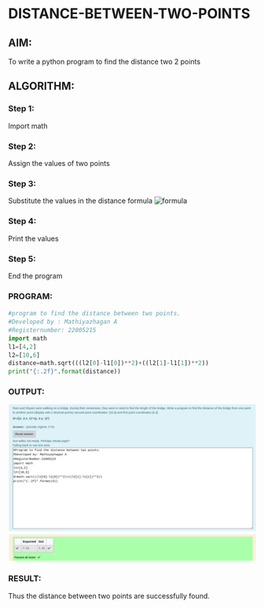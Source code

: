 # DISTANCE-BETWEEN-TWO-POINTS

## AIM:

To write a python program to find the distance two 2 points

## ALGORITHM:

### Step 1: 

Import math

### Step 2: 

Assign the values of two points

### Step 3: 

Substitute the values in the distance formula  ![formula](/formula.jpg)

### Step 4: 

Print the values

### Step 5: 

End the program

### PROGRAM:

```python
#program to find the distance between two points.
#Developed by : Mathiyazhagan A
#Registernumber: 22005215
import math
l1=[4,2]
l2=[10,6]
distance=math.sqrt(((l2[0]-l1[0])**2)+((l2[1]-l1[1])**2))
print("{:.2f}".format(distance))
```


### OUTPUT:
![](./distance.png)

### RESULT:
 Thus the distance between two points are successfully found.
